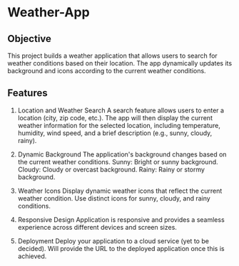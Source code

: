 # Weather-App
## Objective
This project builds a weather application that allows users to search for weather conditions based on their location. The app dynamically updates its background and icons according to the current weather conditions.

## Features
1. Location and Weather Search
A search feature allows users to enter a location (city, zip code, etc.).
The app will then display the current weather information for the selected location, including temperature, humidity, wind speed, and a brief description (e.g., sunny, cloudy, rainy).

2. Dynamic Background
The application's background changes based on the current weather conditions.
Sunny: Bright or sunny background.
Cloudy: Cloudy or overcast background.
Rainy: Rainy or stormy background.

3. Weather Icons
Display dynamic weather icons that reflect the current weather condition.
Use distinct icons for sunny, cloudy, and rainy conditions.

4. Responsive Design
Application is responsive and provides a seamless experience across different devices and screen sizes.

5. Deployment
Deploy your application to a cloud service (yet to be decided). Will provide the URL to the deployed application once this is achieved.
